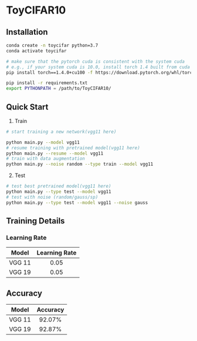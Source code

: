 # ToyCIFAR10

## Installation

```bash
conda create -n toycifar python=3.7
conda activate toycifar

# make sure that the pytorch cuda is consistent with the system cuda
# e.g., if your system cuda is 10.0, install torch 1.4 built from cuda 10.0
pip install torch==1.4.0+cu100 -f https://download.pytorch.org/whl/torch_stable.html

pip install -r requirements.txt
export PYTHONPATH = /path/to/ToyCIFAR10/
```

## Quick Start

1. Train

```bash
# start training a new network(vgg11 here)

python main.py --model vgg11
# resume training with pretrained model(vgg11 here)
python main.py --resume --model vgg11
# train with data augmentation
python main.py --noise random --type train --model vgg11
```

2. Test

```bash
# test best pretrained model(vgg11 here)
python main.py --type test --model vgg11
# test with noise (random/gauss/sp)
python main.py --type test --model vgg11 --noise gauss
```

## Training Details

### Learning Rate
| Model  | Learning Rate |
| :----: | :------: |
| VGG 11 |  0.05  |
| VGG 19 |  0.05  |

## Accuracy

| Model  | Accuracy |
| :----: | :------: |
| VGG 11 |  92.07%  |
| VGG 19 |  92.87%  |
